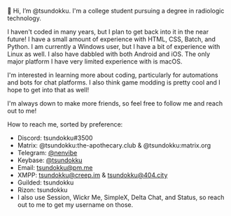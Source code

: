 👋 Hi, I’m @tsundokku. I'm a college student pursuing a degree in radiologic technology.

I haven't coded in many years, but I plan to get back into it in the near future! I have a small amount of experience with HTML, CSS, Batch, and Python. I am currently a Windows user, but I have a bit of experience with Linux as well. I also have dabbled with both Android and iOS. The only major platform I have very limited experience with is macOS.

I'm interested in learning more about coding, particularly for automations and bots for chat platforms. I also think game modding is pretty cool and I hope to get into that as well!

I'm always down to make more friends, so feel free to follow me and reach out to me!

How to reach me, sorted by preference:
- Discord: tsundokku#3500
- Matrix: @tsundokku:the-apothecary.club & @tsundokku:matrix.org
- Telegram: [@nenvibe](https://t.me/nenvibe)
- Keybase: [@tsundokku](https://keybase.io/tsundokku)
- Email: tsundokku@pm.me
- XMPP: tsundokku@creep.im & tsundokku@404.city
- Guilded: tsundokku
- Rizon: tsundokku
- I also use Session, Wickr Me, SimpleX, Delta Chat, and Status, so reach out to me to get my username on those.
<!---- 👀 I’m interested in ...
- 🌱 I’m currently learning ...
- 💞️ I’m looking to collaborate on ...
- 📫 How to reach me ...
--->
<!---
tsundokku/tsundokku is a ✨ special ✨ repository because its `README.md` (this file) appears on your GitHub profile.
You can click the Preview link to take a look at your changes.
--->
